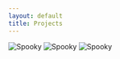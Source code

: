 ```yaml
---
layout: default
title: Projects
---
```


<img class="projects-square" alt="Spooky" src="/portfolio/spooky.png">
<img class="projects-square" alt="Spooky" src="/portfolio/spooky.png">
<img class="projects-square" alt="Spooky" src="/portfolio/spooky.png">
